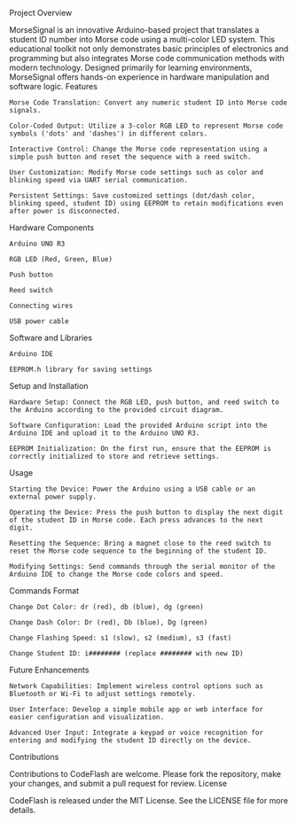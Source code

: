 Project Overview

MorseSignal is an innovative Arduino-based project that translates a student ID number into Morse code using a multi-color LED system. This educational toolkit not only demonstrates basic principles of electronics and programming but also integrates Morse code communication methods with modern technology. Designed primarily for learning environments, MorseSignal offers hands-on experience in hardware manipulation and software logic.
Features

    Morse Code Translation: Convert any numeric student ID into Morse code signals.

    Color-Coded Output: Utilize a 3-color RGB LED to represent Morse code symbols ('dots' and 'dashes') in different colors.

    Interactive Control: Change the Morse code representation using a simple push button and reset the sequence with a reed switch.

    User Customization: Modify Morse code settings such as color and blinking speed via UART serial communication.

    Persistent Settings: Save customized settings (dot/dash color, blinking speed, student ID) using EEPROM to retain modifications even after power is disconnected.

Hardware Components

    Arduino UNO R3

    RGB LED (Red, Green, Blue)

    Push button

    Reed switch

    Connecting wires

    USB power cable

Software and Libraries

    Arduino IDE

    EEPROM.h library for saving settings

Setup and Installation

    Hardware Setup: Connect the RGB LED, push button, and reed switch to the Arduino according to the provided circuit diagram.

    Software Configuration: Load the provided Arduino script into the Arduino IDE and upload it to the Arduino UNO R3.

    EEPROM Initialization: On the first run, ensure that the EEPROM is correctly initialized to store and retrieve settings.

Usage

    Starting the Device: Power the Arduino using a USB cable or an external power supply.

    Operating the Device: Press the push button to display the next digit of the student ID in Morse code. Each press advances to the next digit.

    Resetting the Sequence: Bring a magnet close to the reed switch to reset the Morse code sequence to the beginning of the student ID.

    Modifying Settings: Send commands through the serial monitor of the Arduino IDE to change the Morse code colors and speed.

Commands Format

    Change Dot Color: dr (red), db (blue), dg (green)

    Change Dash Color: Dr (red), Db (blue), Dg (green)

    Change Flashing Speed: s1 (slow), s2 (medium), s3 (fast)

    Change Student ID: i######## (replace ######## with new ID)

Future Enhancements

    Network Capabilities: Implement wireless control options such as Bluetooth or Wi-Fi to adjust settings remotely.

    User Interface: Develop a simple mobile app or web interface for easier configuration and visualization.

    Advanced User Input: Integrate a keypad or voice recognition for entering and modifying the student ID directly on the device.

Contributions

Contributions to CodeFlash are welcome. Please fork the repository, make your changes, and submit a pull request for review.
License

CodeFlash is released under the MIT License. See the LICENSE file for more details.
